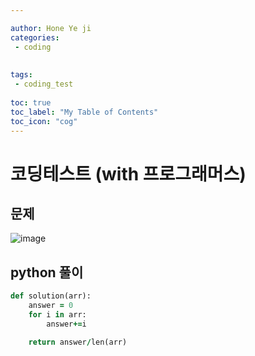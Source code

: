 ```yaml
---

author: Hone Ye ji
categories: 
 - coding
 
 
tags: 
 - coding_test
 
toc: true
toc_label: "My Table of Contents"
toc_icon: "cog"
---
```


# 코딩테스트 (with 프로그래머스)

## 문제

![image](https://user-images.githubusercontent.com/45659433/156295111-2cd2281f-6bc7-42a7-8808-b991360f330a.png)

##  python 풀이 


```ruby
def solution(arr):
    answer = 0
    for i in arr:
        answer+=i   

    return answer/len(arr)

```

<!--stackedit_data:
eyJoaXN0b3J5IjpbMTgwNzk5NDY3NV19
-->